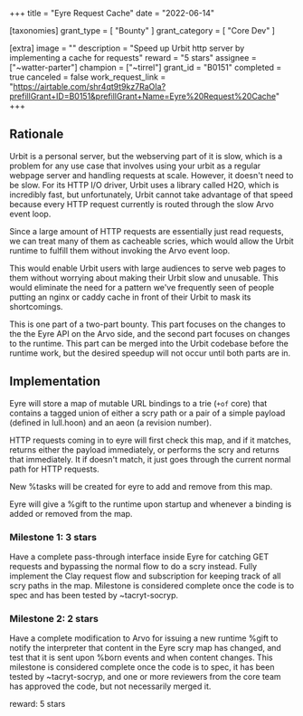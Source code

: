 +++
title = "Eyre Request Cache"
date = "2022-06-14"

[taxonomies]
grant_type = [ "Bounty" ]
grant_category = [ "Core Dev" ]

[extra]
image = ""
description = "Speed up Urbit http server by implementing a cache for requests"
reward = "5 stars"
assignee = ["~watter-parter"]
champion = ["~tirrel"]
grant_id = "B0151"
completed = true
canceled = false
work_request_link = "https://airtable.com/shr4qt9t9kz7RaOIa?prefillGrant+ID=B0151&prefillGrant+Name=Eyre%20Request%20Cache"
+++


## Rationale

Urbit is a personal server, but the webserving part of it is slow, which is a
problem for any use case that involves using your urbit as a regular webpage
server and handling requests at scale. However, it doesn't need to be slow. For
its HTTP I/O driver, Urbit uses a library called H2O, which is incredibly fast,
but unfortunately, Urbit cannot take advantage of that speed because every HTTP
request currently is routed through the slow Arvo event loop.

Since a large amount of HTTP requests are essentially just read requests, we can
treat many of them as cacheable scries, which would allow the Urbit runtime to
fulfill them without invoking the Arvo event loop.

This would enable Urbit users with large audiences to serve web pages to them
without worrying about making their Urbit slow and unusable. This would
eliminate the need for a pattern we've frequently seen of people putting an
nginx or caddy cache in front of their Urbit to mask its shortcomings.

This is one part of a two-part bounty. This part focuses on the changes to the
the Eyre API on the Arvo side, and the second part focuses on changes to the
runtime. This part can be merged into the Urbit codebase before the runtime
work, but the desired speedup will not occur until both parts are in.

## Implementation

Eyre will store a map of mutable URL bindings to a trie (`+of` core) that contains a tagged union of either a scry path or a pair of a simple payload (defined in lull.hoon) and an aeon (a revision number).

HTTP requests coming in to eyre will first check this map, and if it matches, returns either the payload immediately, or performs the scry and returns that immediately. It if doesn't match, it just goes through the current normal path for HTTP requests.

New %tasks will be created for eyre to add and remove from this map.

Eyre will give a %gift to the runtime upon startup and whenever a binding is added or removed from the map.

### Milestone 1: 3 stars

Have a complete pass-through interface inside Eyre for catching GET requests and
bypassing the normal flow to do a scry instead. Fully implement the Clay request
flow and subscription for keeping track of all scry paths in the map. Milestone
is considered complete once the code is to spec and has been tested by
~tacryt-socryp.

### Milestone 2: 2 stars

Have a complete modification to Arvo for issuing a new runtime %gift to notify
the interpreter that content in the Eyre scry map has changed, and test  that it
is sent upon %born events and when content changes. This milestone is considered
complete once the code is to spec, it has been tested by ~tacryt-socryp, and one
or more reviewers from the core team has approved the code, but not necessarily
merged it.

reward: 5 stars
